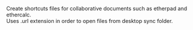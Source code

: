 Create shortcuts files for collaborative documents such as etherpad and ethercalc.<br/> Uses .url extension in order to open files from desktop sync folder.